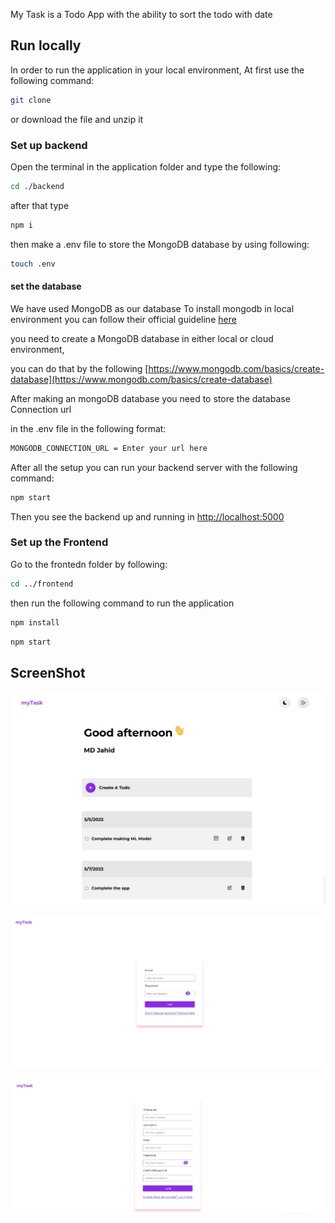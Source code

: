 My Task is a Todo App with the ability to sort the todo with date

## Run locally
In order to run the application in your local environment,
At first use the following command:
```bash
git clone
```
or download the file and unzip it

### Set up backend
Open the terminal in the application folder and type the following:
```bash
cd ./backend
```
after that type
```bash
npm i
```
then make a .env file to store the MongoDB database by using following:
```bash
touch .env
```
#### set the database
We have used MongoDB as our database
To install mongodb in local environment you can follow their official guideline [here](https://www.mongodb.com/docs/manual/installation/)

you need to create a MongoDB database in either local or cloud environment, 

you can do that by the following [https://www.mongodb.com/basics/create-database](https://www.mongodb.com/basics/create-database)

After making an mongoDB database you need to store the database Connection url 

in the .env file in the following format:
```bash
MONGODB_CONNECTION_URL = Enter your url here
```

After all the setup you can run your backend server with the following command:

```bash
npm start
```

Then you see the backend up and running in [http://localhost:5000](http://localhost:5000)

### Set up the Frontend
Go to the frontedn folder by following:

```bash
cd ../frontend
```

then run the following command to run the application
```bash
npm install
```
```bash
npm start
```
## ScreenShot

![Home](./assets/Home.png)

![Login](./assets/login.png)

![SignUp](./assets/signUp.png)
